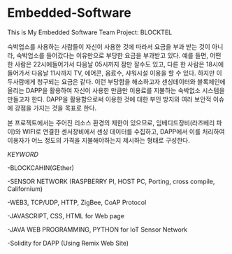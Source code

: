 # Embedded-Software
This is My Embedded Software Team Project: BLOCKTEL

숙박업소를 사용하는 사람들이 자신이 사용한 것에 따라서 요금을 부과 받는 것이 아니라, 숙박업소를 들어갔다는 이유만으로 부당한 요금을 부과받고 있다.
예를 들면, 어떤 한 사람은 22시에들어가서 다음날 05시까지 잠만 잘수도 있고, 다른 한 사람은 18시에 들어가서 다음날 11시까지 TV, 에어콘, 음료수, 샤워시설 이용을 할 수 있다. 하지만 이 두사람에게 청구되는 요금은 같다. 이런 부당함을 해소하고자 센싱데이터와 블록체인에 올리는 DAPP을 활용하여 자신이 사용한 만큼만 이용료를 지불하는 숙박없소 시스템을 만들고자 한다. DAPP을 활용함으로써 이용한 것에 대한 부인 방지와 여러 보안적 이슈에 강점을 가지는 것을 목표로 한다. 

본 프로젝트에서는 주어진 리소스 환경의 제한이 있으므로, 임베디드장비(라즈베리 파이)와 WIFI로 연결한 센서장비에서 센싱 데이터를 수집하고, DAPP에서 이를 처리하여 이용자가 어느 정도의 가격을 지불해야하는지 제시하는 형태로 구성한다.  

*KEYWORD*

-BLOCKCAHIN(GEther)

-SENSOR NETWORK (RASPBERRY PI, HOST PC, Porting, cross compile, Californium)

-WEB3, TCP/UDP, HTTP, ZigBee, CoAP Protocol

-JAVASCRIPT, CSS, HTML for Web page

-JAVA WEB PROGRAMMING, PYTHON for IoT Sensor Network

-Solidity for DAPP (Using Remix Web Site)
